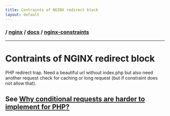 ```yaml
---
title: Contraints of NGINX redirect block
layout: default
---
```


### / [nginx](./../../) / [docs](./../) / [nginx-constraints](./)

-----------------------------------------------------------------------------------

# Contraints of NGINX redirect block

PHP redirect trap. Need a beautiful url without index.php but also need another
request check for caching or long request (but if constraint does not allow that).

## See [Why conditional requests are harder to implement for PHP?](docs/how-to-provide-conditional-request-settings-like-timeout-or-caching/why-conditional-requests-are-hard-for-php.md)